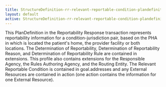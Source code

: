 ```yaml
---
title: StructureDefinition-rr-relevant-reportable-condition-plandefinition-intro
layout: default
active: StructureDefinition-rr-relevant-reportable-condition-plandefinition-intro
---
```


This PlanDefinition in the Reportability Response transaction represents reportability information for a condition-jurisdiction pair, based on the PHA in which is located the patient's home, the provider facility or both locations. The Determination of Reportability, Determination of Reportability Reason, and Determination of Reportability Rule are contained in extensions. This profile also contains extensions for the Responsible Agency, the Rules Authoring Agency, and the Routing Entity. The Relevant Reportable Condition is contained in goal.addresses and any External Resources are contained in action (one action contains the information for one External Resource). 

